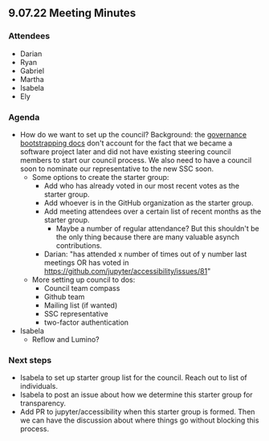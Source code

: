 ## 9.07.22 Meeting Minutes

### Attendees

- Darian
- Ryan
- Gabriel
- Martha
- Isabela
- Ely

### Agenda

- How do we want to set up the council? Background: the [governance bootstrapping docs](https://jupyter.org/governance/bootstrapping_decision_making.html) don't account for the fact that we became a software project later and did not have existing steering council members to start our council process. We also need to have a council soon to nominate our representative to the new SSC soon.
  - Some options to create the starter group:
    - Add who has already voted in our most recent votes as the starter group.
    - Add whoever is in the GitHub organization as the starter group.
    - Add meeting attendees over a certain list of recent months as the starter group.
      - Maybe a number of regular attendance? But this shouldn't be the only thing because there are many valuable asynch contributions.
    - Darian: "has attended x number of times out of y number last meetings OR has voted in https://github.com/jupyter/accessibility/issues/81"
  - More setting up council to dos:
    - Council team compass
    - Github team
    - Mailing list (if wanted)
    - SSC representative
    - two-factor authentication
- Isabela
  - Reflow and Lumino?

### Next steps

- Isabela to set up starter group list for the council. Reach out to list of individuals.
- Isabela to post an issue about how we determine this starter group for transparency.
- Add PR to jupyter/accessibility when this starter group is formed. Then we can have the discussion about where things go without blocking this process.
